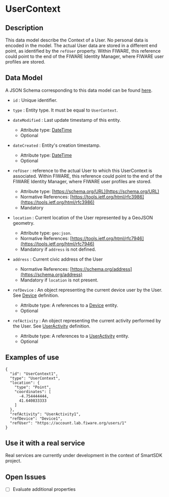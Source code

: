 # UserContext

## Description

This data model describe the Context of a User. No personal data is encoded in
the model. The actual User data are stored in a different end point, as identified
by the `refUser` property. Within FIWARE, this reference could point to the end of
the FIWARE Identity Manager, where FIWARE user profiles are stored.

## Data Model

A JSON Schema corresponding to this data model can be found [here](https://smartsdk.github.io/dataModels/User/UserContext/schema.json).

+ `id` : Unique identifier.

+ `type` : Entity type. It must be equal to `UserContext`.

+ `dateModified` : Last update timestamp of this entity.
    + Attribute type: [DateTime](https://schema.org/DateTime)
    + Optional

+ `dateCreated` : Entity's creation timestamp.
    + Attribute type: [DateTime](https://schema.org/DateTime)
    + Optional    

+ `refUser` : reference to the actual User to which this UserContext is associated. Within FIWARE, this reference could point to the end of
the FIWARE Identity Manager, where FIWARE user profiles are stored.
    + Attribute type: [https://schema.org/URL](https://schema.org/URL)
    + Normative References: [https://tools.ietf.org/html/rfc3986](https://tools.ietf.org/html/rfc3986)
    + Mandatory

+ `location` : Current location of the User represented by a GeoJSON geometry.
    + Attribute type: `geo:json`.
    + Normative References: [https://tools.ietf.org/html/rfc7946](https://tools.ietf.org/html/rfc7946)
    + Mandatory if `address` is not defined.

+ `address` : Current civic address of the User
    + Normative References: [https://schema.org/address](https://schema.org/address)
    + Mandatory if `location` is not present.

+ `refDevice` : An object representing the current device user by the User. See [Device](../../Device/Device/doc/spec.md) definition.
    + Attribute type: A references to a [Device](../../Device/Device/doc/spec.md) entity.
    + Optional

+ `refActivity` : An object representing the current activity performed by the User. See [UserActivity](../UserActivity/doc/spec.md) definition.
    + Attribute type: A references to a [UserActivity](../UserActivity/doc/spec.md) entity.
    + Optional

## Examples of use

```
{
  "id": "UserContext1",
  "type": "UserContext",
  "location": {
    "type": "Point",
    "coordinates": [
      -4.754444444,
      41.640833333
    ]
  },
  "refActivity": "UserActivity1",
  "refDevice": "Device1",
  "refUser": "https://account.lab.fiware.org/users/1"
}
```

## Use it with a real service

Real services are currently under development in the context of SmartSDK project.

## Open Issues

- [ ] Evaluate additional properties
